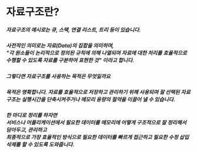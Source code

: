 # 자료구조란?

##### 자료구조의 예시로는 큐, 스택, 연결 리스트, 트리 등이 있습니다.

##### 사전적인 의미로는 자료(Data)의 집합을 의미하며, <br>"각 원소들이 논리적으로 정의된 규칙에 의해 나열되며 자료에 대한 처리를 효율적으로 수행할 수 있도록 자료를 구분하여 표현한 것" 이라고 합니다.   

##### 그렇다면 자료구조를 사용하는 목적은 무엇일까요

##### 목적은 명확합니다. 자료를 효율적으로 저장하고 관리하기 위해 사용되며 잘 선택된 자료구조는 실행시간을 단축시켜주거나 메모리 용량의 절약을 이끌어 낼 수 있습니다.

##### 한 마디로 정리를 하자면<br> 서비스나 어플리케이션에서 필요한 데이터를 메모리에 어떻게 구조적으로 잘 정리해서 담아두고, 관리하고<br> 최종적으로 가장 효율적인 방식으로 필요한 데이터를 빠르게 접근하고 필요한 수정 삽입 삭제를 할 수 있도록 도와줍니다.
